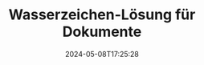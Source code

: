 ---
############################# Static ############################
layout: "family"
date:  2024-05-08T17:25:28
draft: false

product: "Watermark"
product_tag: "watermark"

lang: de

############################# Head ############################
head_title: "Dokument Wasserzeichen C# Java Node.js | Wasserzeichen hinzufügen"
head_description: "Fügen Sie Wasserzeichen zu PDF, Bildern und Dokumenten hinzu. Wasserzeichen-Lösung für Microsoft Office, PDF, OpenDocument, Bilder usw."

############################# Header ############################
title: "Wasserzeichen-Lösung für Dokumente"
description:  |
  Fügen Sie Text- und Bildwasserzeichen für Ihre Dokumente und Bilder hinzu.

  Suchen und ändern Sie Dokumentwasserzeichen auf bequeme Weise.

  Informieren Sie sich über Wasserzeichen, die in Ihren Dokumenten enthalten sind.

############################# Supported Platforms ###############################
supported_platforms:
  enable: true
  head_title: "Wähle deine Plattform"
  title: "Plattformunabhängigkeit"
  description: "Die GroupDocs.Watermark -Bibliothek unterstützt die folgenden Betriebssysteme und Frameworks:"
  details_link_title: "Erfahre mehr"

  items:
    # items loop
    - title: ".NET"
      description: GroupDocs.Watermark .NET 
      color: "blue"
      tag: "net"
      link: "/watermark/net/"
      features_link: "https://docs.groupdocs.com/watermark/net/system-requirements/"
      features:
          # features loop
          - rows: "4"
            content: |
                    .NET Framework 4.6.2 or higher <br> .NET Core 2.0 or higher <br> .NET 6.0 or higher
      
          # features loop
          - rows: "1"
            content: |
                    Windows <br> Linux <br> Mac OS
      
          # features loop
          - rows: "3"
            content: |
                    Microsoft Visual Studio <br> JetBrains Rider
      
          # features loop
          - rows: "1"
            content: |
                    50+ file formats
      

    # items loop
    - title: "Java"
      description: GroupDocs.Watermark Java
      color: "red"
      tag: "java"
      link: "/watermark/java/"
      features_link: "https://docs.groupdocs.com/watermark/java/system-requirements/"
      features:
          # features loop
          - rows: "4"
            content: |
                    Java 8 or higher <br> Kotlin
      
          # features loop
          - rows: "1"
            content: |
                    Windows <br> Linux <br> Mac OS
      
          # features loop
          - rows: "3"
            content: |
                    IntelliJ IDEA <br> Eclipse <br> NetBeans
      
          # features loop
          - rows: "1"
            content: |
                    50+ file formats

    # items loop
    - title: "Node.js"
      description: GroupDocs.Watermark Node.js
      color: "green"
      tag: "nodejs-java"
      link: "/watermark/nodejs-java/"
      features_link: "https://docs.groupdocs.com/watermark/"
      features:
          # features loop
          - rows: "4"
            content: |
                    Node.js 16+ and J2SE 8.0 (1.8)+
      
          # features loop
          - rows: "1"
            content: |
                    Windows <br> Linux <br> Mac OS
      
          # features loop
          - rows: "3"
            content: |
                    Atom <br> Visual Studio Code <br> Jeder andere Texteditor
      
          # features loop
          - rows: "1"
            content: |
                    50+ file formats

############################# Features ###############################
features:
  enable: true
  title: "GroupDocs.Watermark Funktionsüberprüfung"
  description: "Die Bibliothek wurde entwickelt, um verschiedene Wasserzeichentypen für gängige Dokumentformate hinzuzufügen, zu suchen und zu aktualisieren."

  items:
    # items loop
    - icon: "protect"
      title: "Dateien mit Wasserzeichen schützen"
      content: "Fügen Sie Text- und Bildwasserzeichen an Ihre Geschäftsdokumente an."

    # items loop
    - icon: "search"
      title: "Suchen Sie nach vorhandenen Wasserzeichen"
      content: "Holen Sie sich detaillierte Informationen zu Wasserzeichen, die zuvor in einem Dokument platziert wurden."

    # items loop
    - icon: "manipulate"
      title: "Bearbeiten Sie die Wasserzeichen von Dokumenten"
      content: "Steuern Sie Text, Stil, Bild und andere Wasserzeichenfunktionen."

    # items loop
    - icon: "additional"
      title: "Verschiedene zusätzliche Funktionen"
      content: "Holen Sie sich Dokumentinformationen, aktualisieren Sie Hyperlinks oder den Seitenhintergrund usw."

############################# Code Samples ###############################
code_samples:
  enable: true
  title: "Dokumente durch Wasserzeichen schützen"
  description: "GroupDocs.Watermark Codebeispiele für typische Operationen."

  items:
    # items loop
    - title: "Erstellen eines Wasserzeichens."
      content: "Um ein Wasserzeichen an ein Dokument anzuhängen, geben Sie den Pfad zur Zieldatei an. Sie haben viele Optionen zur Auswahl, um ein benutzerdefiniertes Wasserzeichen auf einer bestimmten Seite zu erhalten."
      samples:
          # samples loop
          - language: "C#"
            color: "blue"
            content: |
                    <code class="language-csharp" data-lang="csharp">
                        // Geben Sie das Dokument an, das mit einem Wasserzeichen versehen werden soll

                        using (Watermarker watermarker = new Watermarker("source.docx"))
                        {
                          // Wasserzeichen-Objekt erstellen
                          TextWatermark watermark = new TextWatermark("top secret", new Font("Arial", 36));

                          // Wasserzeichenoptionen festlegen
                          watermark.ForegroundColor = Color.Red;
                          watermark.HorizontalAlignment = HorizontalAlignment.Center;
                          watermark.VerticalAlignment = VerticalAlignment.Center;

                          // Wasserzeichen hinzufügen und verarbeitete Datei speichern
                          watermarker.Add(watermark);
                          watermarker.Save("result.docx");
                        }                    
                    </code>

          # samples loop
          - language: "Java"
            color: "red"
            content: |
                    <code class="language-java" data-lang="java">
                        // Geben Sie das Dokument an, das mit einem Wasserzeichen versehen werden soll

                        Watermarker watermarker = new Watermarker("source.docx");

                        // Wasserzeichen-Objekt erstellen
                        TextWatermark watermark = new TextWatermark("top secret", new Font("Arial", 36));

                        // Wasserzeichenoptionen festlegen
                        watermark.setForegroundColor(Color.getRed());
                        watermark.setHorizontalAlignment(HorizontalAlignment.Center);
                        watermark.setVerticalAlignment(VerticalAlignment.Center);

                        // Wasserzeichen hinzufügen und verarbeitete Datei speichern
                        watermarker.add(watermark);
                        watermarker.save("result.docx");
                        watermarker.close();

                    </code>

          # samples loop
          - language: "TypeScript"
            color: "green"
            content: |
                    <code class="language-java" data-lang="javascript">
                        // Geben Sie das Dokument an, das mit einem Wasserzeichen versehen werden soll

                        const watermarker = new Watermarker("source.docx");
    
                        // Wasserzeichen-Objekt erstellen
                        const watermark = new TextWatermark("top secret", new Font("Arial", 36));

                        // Wasserzeichenoptionen festlegen
                        watermark.setForegroundColor(Color.getRed());
                        watermark.setHorizontalAlignment(HorizontalAlignment.Center);
                        watermark.setVerticalAlignment(VerticalAlignment.Center);

                        // Wasserzeichen hinzufügen und verarbeitete Datei speichern
                        watermarker.add(watermark);
                        watermarker.save("result.docx");                        

                    </code>

############################# Supported Formats ###############################
formats:
  enable: true
  title: "Über 50 Dateiformate werden unterstützt"
  description: "GroupDocs.Watermark bietet Wasserzeichen für gängige Dokument- und Dateiformate."

############################# Metrics ###############################
metrics:
  enable: true
  title: "Statistische Daten unserer Bibliothek"
  description: "Tauchen Sie tief in die wichtigsten Kennzahlen ein und geben Sie Einblicke in unsere Erfolge, Auswirkungen und unser Wachstum."

  items:
    # items loop
    - number: "50+"
      title: "Unterstützte Formate"
      content: "Die Bibliothek ist in der Lage, mehr als 50 der gängigsten Dateiformate zu verarbeiten."

    # items loop
    - number: "800k"
      title: "NuGet herunterladen"
      content: "GroupDocs.Watermark for .NET ist eine beliebte Bibliothek mit über 800.000 Downloads auf NuGet."

    # items loop
    - number: "15k"
      title: "Maven lädt herunter"
      content: "Mit über 15.000 Downloads auf Maven ist GroupDocs.Watermark eine beliebte Wahl für Java Entwickler."

    # items loop
    - number: "140+"
      title: "Glückliche Kunden"
      content: "Einzelne Entwickler und Top-Unternehmen weltweit bevorzugen unsere Bibliotheken, um innovative Lösungen zu entwickeln."


############################# Customers ###############################
customers:
  enable: true
  title: "Unsere zufriedenen Kunden"
  description: "GroupDocs Bibliotheken sind für weltweit bekannte und angesehene Marken auf der ganzen Welt tätig."

  items:
    # items loop
    - title: "BenQ Corporation"
      logo: "benq"
      
    # items loop
    - title: "Nasdaq Stock Market"
      logo: "nasdaq"
      
    # items loop
    - title: "AT&T Inc."
      logo: "att"
      
    # items loop
    - title: "Customer logo AstraZeneca"
      logo: "astrazeneca"
      
    # items loop
    - title: "Central Bank of Argentina"
      logo: "argentinacentralbank"
      
    # items loop
    - title: "Roche Holding AG"
      logo: "roche"
      
    # items loop
    - title: "Capita"
      logo: "capita"
      
    # items loop
    - title: "Axa S.A."
      logo: "axa"
      
    # items loop
    - title: "Instructure Inc."
      logo: "instructure"
      
    # items loop
    - title: "Wipro"
      logo: "wipro"


############################# Actions ###############################
actions:
  enable: true
  title: "Bereit loszulegen?"
  description: "Testen Sie GroupDocs.Watermark Funktionen kostenlos auf Ihrer Plattform"

  items:
    # items loop
    - title: ".NET"
      color: "blue"
      link: "/watermark/net/"

    # items loop
    - title: "Java"
      color: "red"
      link: "/watermark/java/"

    # items loop
    - title: "Node.js"
      color: "green"
      link: "/watermark/nodejs-java/"      

############################# FAQ ###############################
faq:
  enable: true
  title: "Häufig gestellte Fragen"
  description: "Schauen Sie sich unsere häufig gestellten Fragen an"

  items:
    # items loop
    - question: "Werden von GroupDocs.Watermark externe Bibliotheken für die Bearbeitung von Dokumenten benötigt?"
      answer: "GroupDocs.Watermark funktioniert unabhängig, Software von Drittanbietern wie Adobe Acrobat, Microsoft Office usw. ist nicht erforderlich."

    # items loop
    - question: "Kann ich GroupDocs.Watermark Funktionen vor dem Kauf testen?"
      answer: "Ja, GroupDocs.Watermark bietet eine kostenlose Testversion an! Installieren Sie es und probieren Sie es aus, aber denken Sie daran: Testversionen fügen Ihren Dokumenten „Test-Badges“ hinzu, nur die ersten 3 Seiten werden verarbeitet. Willst du das volle Erlebnis? Holen Sie sich eine kostenlose temporäre 30-Tage-Lizenz für den vollen Funktionsumfang. Einzelheiten finden Sie unter [temporäre Lizenz](https://purchase.groupdocs.com/temporary-license/)."

    # items loop
    - question: "Welche Lizenztypen werden angeboten?"
      answer: "Benötigen Sie eine GroupDocs.Watermark -Lizenz? Wir haben Optionen! Wählen Sie aus Lizenzen, die auf vielen Optionen basieren. Anzahl der Entwickler in Ihrem Team. Einsatzorte wie einzelne Büros oder entfernte Arbeitsplätze. Muss der Endkundenvertrieb das SDK/API mit den Kunden teilen? Alternativ gibt es eine Lizenz für die monatliche Nutzung: Bei kostenpflichtigen Tarifen zahlen Sie nur für das, was Sie nutzen. Tauchen Sie tiefer ein und finden Sie den perfekten [Preis](https://purchase.groupdocs.com/pricing/watermark/net/)."

############################# Cloud Links ###############################
cloud_links:
  enable: true
  title: "GroupDocs.Watermark Low-Code-APIs"
  description: "Fügen Sie mithilfe unserer cloudbasierten REST API mithilfe Ihrer Anwendung Wasserzeichen zu Dateien hinzu."
  
  items:
    # items loop
    - title: "GroupDocs.Watermark Cloud for cURL"
      content: "Verwenden Sie die cURL REST ful-API, um PDF, Word, Excel, PowerPoint, JPEG und andere beliebte Dateiformate mit Wasserzeichen zu versehen."
      icon: "groupdocs_watermark-for-curl"
      link: "https://products.groupdocs.cloud/watermark/curl"

    # items loop
    - title: "GroupDocs.Watermark Cloud for .NET"
      content: "Stärken Sie Ihre .NET Anwendungen mit Funktionen zum Wasserzeichen für Dokumente von Cloud SDK für .NET. Schützen Sie Geschäftsdokumente auf eigene Faust."
      icon: "groupdocs_watermark-for-net"
      link: "https://products.groupdocs.cloud/watermark/net"

    # items loop
    - title: "GroupDocs.Watermark Cloud for Java"
      content: "Das für Java entwickelte GroupDocs.Watermark SDK bietet neue Möglichkeiten für Ihre Java Anwendungen und Geschäftsdateien."
      icon: "groupdocs_watermark-for-java"
      link: "https://products.groupdocs.cloud/watermark/java"

############################# App links ###############################
app_links:
  enable: true
  title: "GroupDocs.Watermark Webanwendungen"
  description: "GroupDocs gewährt Zugriff auf eine Webanwendung zum Hinzufügen von Wasserzeichen zu Ihren Dokumenten. Mehr als 50 beliebte Dateiformate können in Ihrem Lieblingsbrowser KOSTENLOS mit einem Wasserzeichen versehen werden."

  items:
    # items loop
    - title: "GroupDocs.Watermark Total"
      content: "Online-Tool zum Hinzufügen von Wasserzeichen zu Dokumenten von jedem Gerät aus."
      icon: "groupdocs_watermark-app"
      link: "https://products.groupdocs.app/watermark/total"

    # items loop
    - title: "GroupDocs.Watermark DOCX"
      content: "Wasserzeichen MS Word DOCX online."
      icon: "groupdocs_words-app"
      link: "https://products.groupdocs.app/watermark/docx"

    # items loop
    - title: "GroupDocs.Watermark PDF"
      content: "Schützen Sie PDF Dokumente online."
      icon: "groupdocs_pdf-app"
      link: "https://products.groupdocs.app/watermark/pdf"


      


---